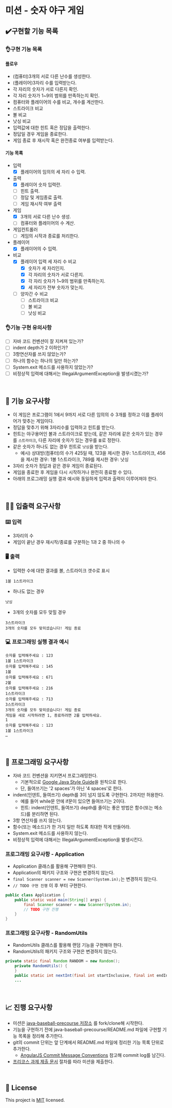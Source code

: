 # 미션 - 숫자 야구 게임

## ✔️구현할 기능 목록

### 👌구현 기능 목록
#### 플로우
- (컴퓨터)3개의 서로 다른 난수를 생성한다. 
- (플레이어)3자리 수를 입력받는다.
- 각 자리의 숫자가 서로 다른지 확인.
- 각 자리 숫자가 1~9의 범위를 만족하는지 확인.
- 컴퓨터와 플레이어의 수를 비교, 개수를 계산한다.
- 스트라이크 비교
- 볼 비교
- 낫싱 비교
- 입력값에 대한 힌트 혹은 정답을 출력한다.
- 정답일 경우 게임을 종료한다.
- 게임 종료 후 재시작 혹은 완전종료 여부를 입력받는다.

#### 기능 목록
-  입력
    - [x] 플레이어의 임의의 세 자리 수 입력.
-  출력
	- [x] 플레이어 숫자 입력란.
	- [ ] 힌트 출력.
	- [ ] 정답 및 게임종료 출력.
	- [ ] 게임 재시작 여부 출력
-  게임
    - [x] 3개의 서로 다른 난수 생성.
	- [ ] 컴퓨터와 플레이어의 수 계산.
-  게임컨트롤러
	- [ ] 게임의 시작과 종료를 처리한다.
-  플레이어
	- [x] 플레이어의 수 입력.
-  비교
    - [x] 플레이어 입력 세 자리 수 비교
	  - [x] 숫자가 세 자리인지.
	  - [x] 각 자리의 숫자가 서로 다른지.
	  - [x] 각 자리 숫자가 1~9의 범위를 만족하는지.
	  - [x] 세 자리가 전부 숫자가 맞는지.
	- [ ] 양자간 수 비교
	  - [ ] 스트라이크 비교
	  - [ ] 볼 비교
	  - [ ] 낫싱 비교

### 👌기능 구현 유의사항
* [ ] 자바 코드 컨벤션이 잘 지켜져 있는가?
* [ ] indent depth가 2 이하인가?
* [ ] 3항연산자를 쓰지 않았는가?
* [ ] 하나의 함수는 하나의 일만 하는가?
* [ ] System.exit 메소드를 사용하지 않았는가?
* [ ] 비정상적 입력에 대해서는 IllegalArgumentException을 발생시켰는가?

<br>


## 🚀 기능 요구사항
- 이 게임은 프로그램이 1에서 9까지 서로 다른 임의의 수 3개를 정하고 이를 플레이어가 맞추는 게임이다.
- 정답을 맞추기 위해 3자리수를 입력하고 힌트를 받는다.
- 힌트는 야구용어인 볼과 스트라이크로 받는데, 같은 자리에 같은 숫자가 있는 경우를 `스트라이크`, 다른 자리에 숫자가 있는 경우를 `볼`로 정한다.
- 같은 숫자가 하나도 없는 경우 힌트로 `낫싱`을 받는다.
  - 예시) 상대방(컴퓨터)의 수가 425일 때, 123을 제시한 경우: 1스트라이크, 456을 제시한 경우: 1볼 1스트라이크, 789를 제시한 경우: 낫싱
- 3자리 숫자가 정답과 같은 경우 게임이 종료된다.
- 게임을 종료한 후 게임을 다시 시작하거나 완전히 종료할 수 있다.
- 아래의 프로그래밍 실행 결과 예시와 동일하게 입력과 출력이 이루어져야 한다.

<br>

## ✍🏻 입출력 요구사항
### ⌨️ 입력
- 3자리의 수
- 게임이 끝난 경우 재시작/종료를 구분하는 1과 2 중 하나의 수

### 🖥 출력
- 입력한 수에 대한 결과를 볼, 스트라이크 갯수로 표시
```
1볼 1스트라이크
```
- 하나도 없는 경우 
```
낫싱
```
- 3개의 숫자를 모두 맞힐 경우
```
3스트라이크
3개의 숫자를 모두 맞히셨습니다! 게임 종료
```

### 💻 프로그래밍 실행 결과 예시
```
숫자를 입력해주세요 : 123
1볼 1스트라이크
숫자를 입력해주세요 : 145
1볼
숫자를 입력해주세요 : 671
2볼
숫자를 입력해주세요 : 216
1스트라이크
숫자를 입력해주세요 : 713
3스트라이크
3개의 숫자를 모두 맞히셨습니다! 게임 종료
게임을 새로 시작하려면 1, 종료하려면 2를 입력하세요.
1
숫자를 입력해주세요 : 123
1볼 1스트라이크
… 
```

<br>

## 🎱 프로그래밍 요구사항
- 자바 코드 컨벤션을 지키면서 프로그래밍한다.
  - 기본적으로 [Google Java Style Guide](https://google.github.io/styleguide/javaguide.html)을 원칙으로 한다.
  - 단, 들여쓰기는 '2 spaces'가 아닌 '4 spaces'로 한다.
- indent(인덴트, 들여쓰기) depth를 3이 넘지 않도록 구현한다. 2까지만 허용한다.
  - 예를 들어 while문 안에 if문이 있으면 들여쓰기는 2이다.
  - 힌트: indent(인덴트, 들여쓰기) depth를 줄이는 좋은 방법은 함수(또는 메소드)를 분리하면 된다.
- 3항 연산자를 쓰지 않는다.
- 함수(또는 메소드)가 한 가지 일만 하도록 최대한 작게 만들어라.
- System.exit 메소드를 사용하지 않는다.
- 비정상적 입력에 대해서는 IllegalArgumentException을 발생시킨다.

### 프로그래밍 요구사항 - Application
- Application 클래스를 활용해 구현해야 한다.
- Application의 패키지 구조와 구현은 변경하지 않는다.
- `final Scanner scanner = new Scanner(System.in);`는 변경하지 않는다.
- `// TODO 구현 진행` 이 후 부터 구현한다.

```java
public class Application {
    public static void main(String[] args) {
        final Scanner scanner = new Scanner(System.in);
        // TODO 구현 진행
    }
}
```

### 프로그래밍 요구사항 - RandomUtils
- RandomUtils 클래스를 활용해 랜덤 기능을 구현해야 한다.
- RandomUtils의 패키지 구조와 구현은 변경하지 않는다.

```java
private static final Random RANDOM = new Random();
    private RandomUtils() {
    }
    public static int nextInt(final int startInclusive, final int endInclusive) {
    ...
```

<br>

## 📈 진행 요구사항
- 미션은 [java-baseball-precourse 저장소](https://github.com/woowacourse/java-baseball-precourse) 를 fork/clone해 시작한다.
- 기능을 구현하기 전에 java-baseball-precourse/README.md 파일에 구현할 기능 목록을 정리해 추가한다.
- git의 commit 단위는 앞 단계에서 README.md 파일에 정리한 기능 목록 단위로 추가한다.
  - [AngularJS Commit Message Conventions](https://gist.github.com/stephenparish/9941e89d80e2bc58a153) 참고해 commit log를 남긴다.
- [프리코스 과제 제출 문서](https://github.com/woowacourse/woowacourse-docs/tree/master/precourse) 절차를 따라 미션을 제출한다.

<br>

## 📝 License

This project is [MIT](https://github.com/woowacourse/java-baseball-precourse/blob/master/LICENSE) licensed.
